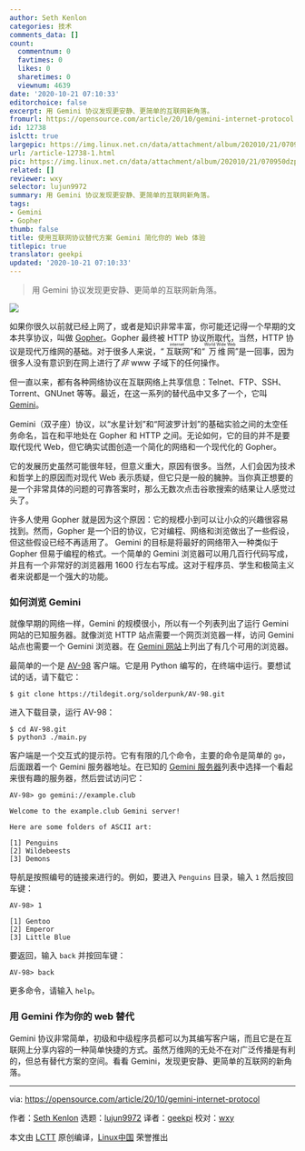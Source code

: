 ```yaml
---
author: Seth Kenlon
categories: 技术
comments_data: []
count:
  commentnum: 0
  favtimes: 0
  likes: 0
  sharetimes: 0
  viewnum: 4639
date: '2020-10-21 07:10:33'
editorchoice: false
excerpt: 用 Gemini 协议发现更安静、更简单的互联网新角落。
fromurl: https://opensource.com/article/20/10/gemini-internet-protocol
id: 12738
islctt: true
largepic: https://img.linux.net.cn/data/attachment/album/202010/21/070950dzph7mlm0h035h3o.jpg
url: /article-12738-1.html
pic: https://img.linux.net.cn/data/attachment/album/202010/21/070950dzph7mlm0h035h3o.jpg.thumb.jpg
related: []
reviewer: wxy
selector: lujun9972
summary: 用 Gemini 协议发现更安静、更简单的互联网新角落。
tags:
- Gemini
- Gopher
thumb: false
title: 使用互联网协议替代方案 Gemini 简化你的 Web 体验
titlepic: true
translator: geekpi
updated: '2020-10-21 07:10:33'
---
```


 



> 
> 用 Gemini 协议发现更安静、更简单的互联网新角落。
> 
> 
> 


![](/data/attachment/album/202010/21/070950dzph7mlm0h035h3o.jpg)


如果你很久以前就已经上网了，或者是知识非常丰富，你可能还记得一个早期的文本共享协议，叫做 [Gopher](https://en.wikipedia.org/wiki/Gopher_%28protocol%29)。Gopher 最终被 HTTP 协议所取代，当然，HTTP 协议是现代万维网的基础。对于很多人来说，“<ruby> 互联网 <rt>  internet </rt></ruby>”和“<ruby> 万维网 <rt>  World Wide Web </rt></ruby>”是一回事，因为很多人没有意识到在网上进行了*非* www 子域下的任何操作。


但一直以来，都有各种网络协议在互联网络上共享信息：Telnet、FTP、SSH、Torrent、GNUnet 等等。最近，在这一系列的替代品中又多了一个，它叫 [Gemini](https://gemini.circumlunar.space/)。


Gemini（双子座）协议，以“水星计划”和“阿波罗计划”的基础实验之间的太空任务命名，旨在和平地处在 Gopher 和 HTTP 之间。无论如何，它的目的并不是要取代现代 Web，但它确实试图创造一个简化的网络和一个现代化的 Gopher。


它的发展历史虽然可能很年轻，但意义重大，原因有很多。当然，人们会因为技术和哲学上的原因而对现代 Web 表示质疑，但它只是一般的臃肿。当你真正想要的是一个非常具体的问题的可靠答案时，那么无数次点击谷歌搜索的结果让人感觉过头了。


许多人使用 Gopher 就是因为这个原因：它的规模小到可以让小众的兴趣很容易找到。然而，Gopher 是一个旧的协议，它对编程、网络和浏览做出了一些假设，但这些假设已经不再适用了。 Gemini 的目标是将最好的网络带入一种类似于 Gopher 但易于编程的格式。一个简单的 Gemini 浏览器可以用几百行代码写成，并且有一个非常好的浏览器用 1600 行左右写成。这对于程序员、学生和极简主义者来说都是一个强大的功能。


### 如何浏览 Gemini


就像早期的网络一样，Gemini 的规模很小，所以有一个列表列出了运行 Gemini 网站的已知服务器。就像浏览 HTTP 站点需要一个网页浏览器一样，访问 Gemini 站点也需要一个 Gemini 浏览器。在 [Gemini 网站](https://gemini.circumlunar.space/clients.html)上列出了有几个可用的浏览器。


最简单的一个是 [AV-98](https://tildegit.org/solderpunk/AV-98) 客户端。它是用 Python 编写的，在终端中运行。要想试试的话，请下载它：



```
$ git clone https://tildegit.org/solderpunk/AV-98.git

```

进入下载目录，运行 AV-98：



```
$ cd AV-98.git
$ python3 ./main.py

```

客户端是一个交互式的提示符。它有有限的几个命令，主要的命令是简单的 `go`，后面跟着一个 Gemini 服务器地址。在已知的 [Gemini 服务器](https://portal.mozz.us/gemini/gemini.circumlunar.space/servers)列表中选择一个看起来很有趣的服务器，然后尝试访问它：



```
AV-98> go gemini://example.club

Welcome to the example.club Gemini server!

Here are some folders of ASCII art:

[1] Penguins
[2] Wildebeests
[3] Demons

```

导航是按照编号的链接来进行的。例如，要进入 `Penguins` 目录，输入 `1` 然后按回车键：



```
AV-98> 1

[1] Gentoo
[2] Emperor
[3] Little Blue

```

要返回，输入 `back` 并按回车键：



```
AV-98> back

```

更多命令，请输入 `help`。


### 用 Gemini 作为你的 web 替代


Gemini 协议非常简单，初级和中级程序员都可以为其编写客户端，而且它是在互联网上分享内容的一种简单快捷的方式。虽然万维网的无处不在对广泛传播是有利的，但总有替代方案的空间。看看 Gemini，发现更安静、更简单的互联网的新角落。




---


via: <https://opensource.com/article/20/10/gemini-internet-protocol>


作者：[Seth Kenlon](https://opensource.com/users/seth) 选题：[lujun9972](https://github.com/lujun9972) 译者：[geekpi](https://github.com/geekpi) 校对：[wxy](https://github.com/wxy)


本文由 [LCTT](https://github.com/LCTT/TranslateProject) 原创编译，[Linux中国](https://linux.cn/) 荣誉推出